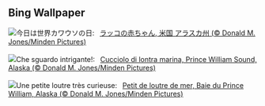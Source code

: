 ## Bing Wallpaper
![](https://www.bing.com/th?id=OHR.WorldOtterDay_JA-JP3462049774_UHD.jpg&w=1000)今日は世界カワウソの日:&nbsp;&ensp;[ラッコの赤ちゃん, 米国 アラスカ州 (© Donald M. Jones/Minden Pictures)](https://www.bing.com/th?id=OHR.WorldOtterDay_JA-JP3462049774_UHD.jpg)
<br><br/>
![](https://www.bing.com/th?id=OHR.WorldOtterDay_IT-IT6594215443_UHD.jpg&w=1000)Che sguardo intrigante!:&nbsp;&ensp;[Cucciolo di lontra marina, Prince William Sound, Alaska  (© Donald M. Jones/Minden Pictures)](https://www.bing.com/th?id=OHR.WorldOtterDay_IT-IT6594215443_UHD.jpg)
<br><br/>
![](https://www.bing.com/th?id=OHR.WorldOtterDay_FR-FR6635303643_UHD.jpg&w=1000)Une petite loutre très curieuse:&nbsp;&ensp;[Petit de loutre de mer, Baie du Prince William, Alaska (© Donald M. Jones/Minden Pictures)](https://www.bing.com/th?id=OHR.WorldOtterDay_FR-FR6635303643_UHD.jpg)
<br><br/>
